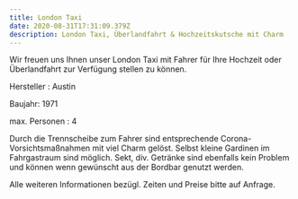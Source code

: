 ```yaml
---
title: London Taxi
date: 2020-08-31T17:31:09.379Z
description: London Taxi, Überlandfahrt & Hochzeitskutsche mit Charm
---
```

Wir freuen uns Ihnen unser London Taxi mit Fahrer für Ihre Hochzeit oder Überlandfahrt zur Verfügung stellen zu können.

Hersteller : Austin

Baujahr: 1971

max. Personen : 4 

Durch die Trennscheibe zum Fahrer sind entsprechende Corona-Vorsichtsmaßnahmen mit viel Charm gelöst. Selbst kleine Gardinen im Fahrgastraum sind möglich. Sekt, div. Getränke sind ebenfalls kein Problem und können wenn gewünscht aus der Bordbar genutzt werden. 

Alle weiteren Informationen bezügl. Zeiten und Preise bitte auf Anfrage.